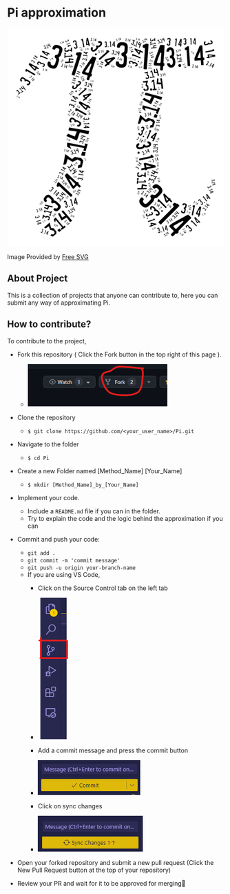 # Pi approximation

<img src="pi.png" alt="PI">

Image Provided by [Free SVG](https://freesvg.org/pi-numeral-silhouette)

## About Project
This is a collection of projects that anyone can contribute to, here you can submit any way of approximating Pi.

## How to contribute?
To contribute to the project,

- Fork this repository ( Click the Fork button in the top right of this page ).
    - <img src="instruction images/fork.png" alt="fork">

- Clone the repository
    - `$ git clone https://github.com/<your_user_name>/Pi.git`
- Navigate to the folder
    - `$ cd Pi`
- Create a new Folder named [Method_Name] [Your_Name]
    - `$ mkdir [Method_Name]_by_[Your_Name]`
- Implement your code.
    - Include a `README.md` file if you can in the folder.
    - Try to explain the code and the logic behind the approximation if you can
- Commit and push your code:
    - `git add .`
    - `git commit -m 'commit message'`
    - `git push -u origin your-branch-name`
    - If you are using VS Code,
        - Click on the Source Control tab on the left tab
        - <img src='instruction images/gitRepo.png' alt='source control'>

        - Add a commit message and press the commit button
        - <img src='instruction images/commitButton.png' alt='commit button'>
        
        - Click on sync changes
        - <img src="instruction images/push.png" alt="push">
- Open your forked repository and submit a new pull request (Click the New Pull Request button at the top of your repository)

- Review your PR and wait for it to be approved for merging🎉
